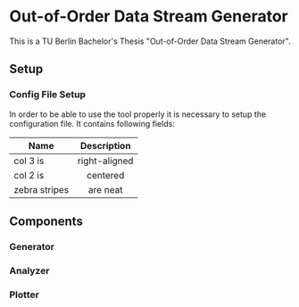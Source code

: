 # Out-of-Order Data Stream Generator

This is a TU Berlin Bachelor's Thesis "Out-of-Order Data Stream Generator". 

## Setup

### Config File Setup
In order to be able to use the tool properly it is necessary to setup the configuration file. 
It contains following fields:

| Name          | Description   | 
| ------------- |:-------------:| 
| col 3 is      | right-aligned | 
| col 2 is      | centered      |   
| zebra stripes | are neat      |   

## Components
### Generator
### Analyzer
### Plotter 
